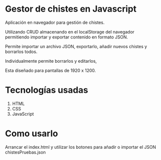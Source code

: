 # Gestor de chistes en Javascript

Aplicación en navegador para gestión de chistes.

Utilizando CRUD almacenando en el localStorage del navegador permitiendo importar y exportar contenido en formato JSON.

Permite importar un archivo JSON, exportarlo, añadir nuevos chistes y borrarlos todos.

Individualmente permite borrarlos y editarlos,

Esta diseñado para pantallas de 1920 x 1200.

# Tecnologías usadas

1. HTML
2. CSS
3. JavaScript

# Como usarlo

Arrancar el index.html y utilizar los botones para añadir o importar el JSON chistesPruebas.json